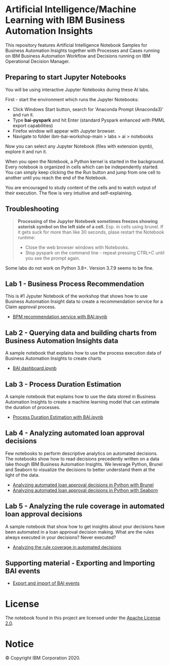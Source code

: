 # Artificial Intelligence/Machine Learning with IBM Business Automation Insights
This repository features Artificial Intelligence Notebook Samples for Business Automation Insights together with Processes and Cases running on IBM Business Automation Workflow and Decisions running on IBM Operational Decision Manager.

## Preparing to start Jupyter Notebooks
You will be using interactive Jupyter Notebooks during these AI labs.

First - start the environment which runs the Jupyter Notebooks:
- Click Windows Start button, search for 'Anaconda Prompt (Anaconda3)' and run it.
- Type **bai-pyspark** and hit Enter (standard Pyspark enhanced with PMML export capabilities)
- Firefox window will appear with Jupyter browser.
- Navigate to folder ibm-bai-workshop-main > labs > ai > notebooks

Now you can select any Jupyter Notebook (files with extension ipynb), explore it and run it.

When you open the Notebook, a Python kernel is started in the background. Every notebook is organized in cells which can be independently started. You can simply keep clicking the the Run button and jump from one cell to another until you reach the end of the Notebook.

You are encouraged to study content of the cells and to watch output of their execution. The flow is very intuitive and self-explaining.

## Troubleshooting
> **Processing of the Jupyter Notebeek sometimes freezes showing asterisk symbol on the left side of a cell.** Esp. in cells using brunel. If it gets suck for more than like 30 seconds, plase restart the Notebook runtime:
> - Close the web browser windows with Notebooks.
> - Stop pyspark on the command line - repeat pressing CTRL+C until you see the prompt again.

Some labs do not work on Python 3.8+. Version 3.7.9 seems to be fine.

## Lab 1 - Business Process Recommendation

This is #1 Jyputer Notebook of the workshop that shows how to use Business Automation Insight data to create a recommendation service for a Claim approval process.

- [BPM recommendation service with BAI.ipynb](./notebooks/BPM%20recommendation%20service%20with%20BAI.ipynb)

## Lab 2 - Querying data and building charts from Business Automation Insights data

A sample notebook that explains how to use the process execution data of Business Automation Insights to create charts 

- [BAI dashboard.ipynb](./notebooks/BAI%20dashboard.ipynb)

## Lab 3 - Process Duration Estimation

A sample notebook that explains how to use the data stored in Business Automation Insights to create a machine learning model that can estimate the duration of processes.

- [Process Duration Estimation with BAI.ipynb](./notebooks/Process%20Duration%20Estimation%20with%20BAI.ipynb)

## Lab 4 - Analyzing automated loan approval decisions

Few notebooks to perform descriptive analytics on automated decisions. The notebooks show how to read decisions precedently written on a data lake though IBM Business Automation Insights. We leverage Python, Brunel and Seaborn to visualize the decisions to better understand them at the light of the data.

- [Analyzing automated loan approval decisions in Python with Brunel](./notebooks/Analyzing%20loan%20approval%20decisions%20in%20Python%20with%20Brunel.ipynb)
- [Analyzing automated loan approval decisions in Python with Seaborn](./notebooks/Analyzing%20loan%20approval%20decisions%20in%20Python%20with%20Seaborn.ipynb)

## Lab 5 - Analyzing the rule coverage in automated loan approval decisions

A sample notebook that show how to get insights about your decisions have been automated in a loan approval decision making.
What are the rules always executed in your decisions? Never executed?

- [Analyzing the rule coverage in automated decisions](./notebooks/Analyzing%20the%20rule%20coverage%20in%20automated%20decisions.ipynb)
 
## Supporting material - Exporting and Importing BAI events

- [Export and import of BAI events](./EVENT-EXPORT-IMPORT.md)

# License
The notebook found in this project are licensed under the [Apache License 2.0](LICENSE).

# Notice
© Copyright IBM Corporation 2020.
